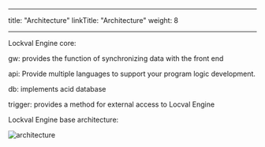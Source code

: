 
---
title: "Architecture"
linkTitle: "Architecture"
weight: 8

---

Lockval Engine core:

gw: provides the function of synchronizing data with the front end

api: Provide multiple languages to support your program logic development.

db: implements acid database

trigger: provides a method for external access to Locval Engine



Lockval Engine base architecture:

![architecture](/arch.svg "base architecture")

